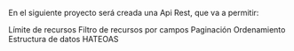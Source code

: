 En el siguiente proyecto será creada una Api Rest, que va a permitir:

Límite de recursos
Filtro de recursos por campos
Paginación
Ordenamiento
Estructura de datos HATEOAS
